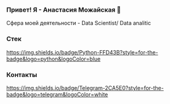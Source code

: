 ### Привет! Я - Анастасия Можайская 👋

Сфера моей деятельности - Data Scientist/ Data analitic

### Стек
https://img.shields.io/badge/Python-FFD43B?style=for-the-badge&logo=python&logoColor=blue

### Контакты
https://img.shields.io/badge/Telegram-2CA5E0?style=for-the-badge&logo=telegram&logoColor=white
